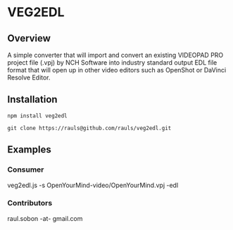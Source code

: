 VEG2EDL
========

## Overview

A simple converter that will import and convert an existing VIDEOPAD PRO
project file (.vpj) by NCH Software into industry standard output EDL file
format that will open up in other video editors such as OpenShot or
DaVinci Resolve Editor.

## Installation

`npm install veg2edl`

`git clone https://rauls@github.com/rauls/veg2edl.git`

## Examples

### Consumer

veg2edl.js -s OpenYourMind-video/OpenYourMind.vpj -edl

### Contributors

raul.sobon -at- gmail.com

